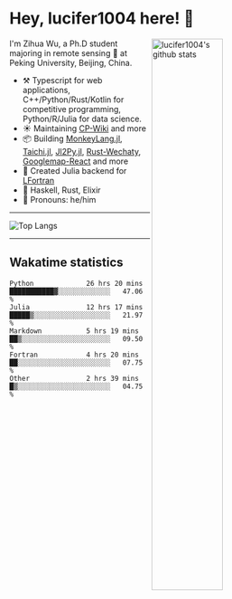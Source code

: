 # Hey, lucifer1004 here! :wave:

<img width="50%" align="right" alt="lucifer1004's github stats" src="https://github-readme-stats.vercel.app/api?username=lucifer1004&show_icons=true">

I'm Zihua Wu, a Ph.D student majoring in remote sensing :satellite: at Peking University, Beijing, China.

- :hammer_and_pick: Typescript for web applications, C++/Python/Rust/Kotlin for competitive programming, Python/R/Julia for data science.
- :sunny: Maintaining [CP-Wiki](https://cp-wiki.vercel.app) and more 
- :package: Building [MonkeyLang.jl](https://github.com/lucifer1004/MonkeyLang.jl), [Taichi.jl](https://github.com/lucifer1004/Taichi.jl), [Jl2Py.jl](https://github.com/lucifer1004/Jl2Py.jl), [Rust-Wechaty](https://github.com/wechaty/rust-wechaty), [Googlemap-React](https://github.com/googlemap-react/googlemap-react) and more
- :sparkler: Created Julia backend for [LFortran](https://github.com/lfortran/lfortran)
- :seedling: Haskell, Rust, Elixir
- :man: Pronouns: he/him

---

![Top Langs](https://github-readme-stats.vercel.app/api/top-langs/?username=lucifer1004&layout=compact)

---

## Wakatime statistics

<!--START_SECTION:waka-->

```text
Python             26 hrs 20 mins  ███████████▓░░░░░░░░░░░░░   47.06 %
Julia              12 hrs 17 mins  █████▒░░░░░░░░░░░░░░░░░░░   21.97 %
Markdown           5 hrs 19 mins   ██▒░░░░░░░░░░░░░░░░░░░░░░   09.50 %
Fortran            4 hrs 20 mins   ██░░░░░░░░░░░░░░░░░░░░░░░   07.75 %
Other              2 hrs 39 mins   █▒░░░░░░░░░░░░░░░░░░░░░░░   04.75 %
```

<!--END_SECTION:waka-->
